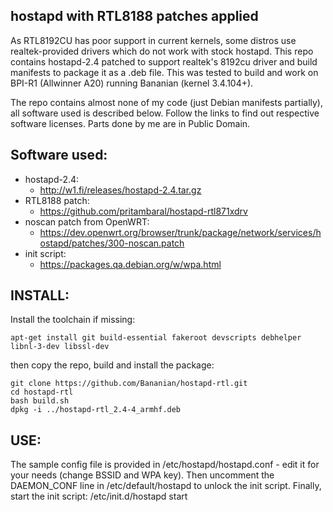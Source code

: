 hostapd with RTL8188 patches applied
------------------------------------

As RTL8192CU has poor support in current kernels, some distros use realtek-provided drivers which do not work with stock hostapd. This repo contains hostapd-2.4 patched to support realtek's 8192cu driver and build manifests to package it as a .deb file. This was tested to build and work on BPI-R1 (Allwinner A20) running Bananian (kernel 3.4.104+).

The repo contains almost none of my code (just Debian manifests partially), all software used is described below. Follow the links to find out respective software licenses. Parts done by me are in Public Domain.

Software used:
--------------

* hostapd-2.4:
  * http://w1.fi/releases/hostapd-2.4.tar.gz
* RTL8188 patch:
  * https://github.com/pritambaral/hostapd-rtl871xdrv
* noscan patch from OpenWRT:
  * https://dev.openwrt.org/browser/trunk/package/network/services/hostapd/patches/300-noscan.patch
* init script:
  * https://packages.qa.debian.org/w/wpa.html

INSTALL:
--------

Install the toolchain if missing:

    apt-get install git build-essential fakeroot devscripts debhelper libnl-3-dev libssl-dev

then copy the repo, build and install the package:

    git clone https://github.com/Bananian/hostapd-rtl.git
    cd hostapd-rtl
    bash build.sh
    dpkg -i ../hostapd-rtl_2.4-4_armhf.deb
USE:
----

The sample config file is provided in /etc/hostapd/hostapd.conf - edit it for your needs (change BSSID and WPA key).
Then uncomment the DAEMON_CONF line in /etc/default/hostapd to unlock the init script.
Finally, start the init script:
/etc/init.d/hostapd start

